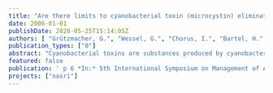 ```yaml
---
title: "Are there limits to cyanobacterial toxin (microcystin) elimination by sand passage?"
date: 2006-01-01
publishDate: 2020-05-25T15:14:05Z
authors: [ "Grützmacher, G.", "Wessel, G.", "Chorus, I.", "Bartel, H." ]
publication_types: ["0"]
abstract: "Cyanobacterial toxins are substances produced by cyanobacteria that occur in surface waters world wide. The most common group of cyanobacterial toxins is the group of structurally similar microcystins (MCYST). Sand passage as used in slow sand filtration, artificial recharge and bank filtration has shown to be effective in eliminating microcystins in many cases. For secure drinking water production from surface waters infested by microcystins removal has to be ensured in a wide variety of cases met in the field. It was therefore the aim of experiments in technical and semitechnical scale on the UBA’s experimental field in Berlin to test some worst case scenarios for the reliability of microcystin elimination during sand passage. Experiments were conducted with virgin sand (no previous contact to MCYST) and high filtration rates as well as under anaerobic conditions. The results show that the greatest problem for MCYST elimination can be found under anaerobic conditions as degradation is not complete and may lead to harmful residual concentrations."
featured: false
publication: ' p 6 *In:* 5th International Symposium on Management of Aquifer Recharge / IHP-VI, Series on Groundwater. Berlin. 11. - 16.6.2005'
projects: ["nasri"]
---
```


